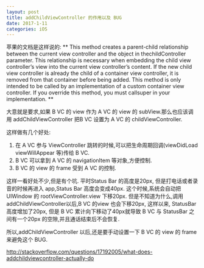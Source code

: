 ```yaml
---
layout: post
title: addChildViewController 的作用以及 BUG
date: 2017-1-11
categories: iOS
---
```

苹果的文档是这样说的:
**
This method creates a parent-child relationship between the current view controller and the object in thechildController parameter. This relationship is necessary when embedding the child view controller’s view into the current view controller’s content. If the new child view controller is already the child of a container view controller, it is removed from that container before being added.
This method is only intended to be called by an implementation of a custom container view controller. If you override this method, you must callsuper in your implementation.
**

大意就是要求,如果 B VC 的 view 作为 A  VC 的 view 的 subView.那么也应该调用 addChildViewController 把B VC 设置为 A VC 的 childViewController.

这样做有几个好处:
1. 在 A VC 参与 ViewController 跳转的时候,可以把生命周期回调(viewDidLoad viewWillAppear 等)传给 B VC.
2. B VC 可以拿到 A VC 的 navigationItem 等对象,方便控制.
3. B VC 的 view 的 frame 受到 A VC 的控制.

这样一看好处不少,但是有个坑.
平时Status Bar 的高度是20px, 但是打电话或者录音的时候再进入 app,Status Bar 高度会变成40px. 这个时候,系统会自动把 UIWindow 的 rootViewController.view 下移20px.
但是不知道为什么,调用addChildViewController以后,B VC 的view 也会下移20px, 这样以来, StatusBar 高度增加了20px, 但是 B VC 累计向下移动了40px就导致 B VC 与 StatusBar 之间有一个20px 的空隙,并且通话结束后不会恢复.

所以,addChildViewController 以后,还是要手动设置一下 B VC 的 view 的 frame 来避免这个 BUG.

http://stackoverflow.com/questions/17192005/what-does-addchildviewcontroller-actually-do